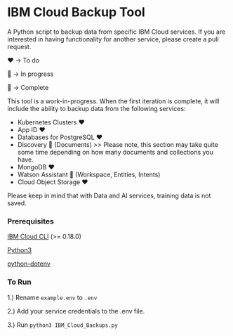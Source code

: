# IBM Cloud Backup Tool

A Python script to backup data from specific IBM Cloud services. If you are interested in having functionality for another service, please create a pull request.

:heart: -> To do

:yellow_heart: -> In progress

:green_heart: -> Complete

This tool is a work-in-progress. When the first iteration is complete, it will include the ability to backup data from the following services:
- Kubernetes Clusters :heart:
- App ID :heart:
- Databases for PostgreSQL :heart:
- Discovery :yellow_heart: (Documents) >> Please note, this section may take quite some time depending on how many documents and collections you have.
- MongoDB :heart:
- Watson Assistant :green_heart: (Workspace, Entities, Intents)
- Cloud Object Storage :heart:

Please keep in mind that with Data and AI services, training data is not saved.

### Prerequisites
[IBM Cloud CLI](https://cloud.ibm.com/docs/cli?topic=cloud-cli-getting-started) (>= 0.18.0)

[Python3](https://www.python.org/downloads/)

[python-dotenv](https://pypi.org/project/python-dotenv/)


### To Run
1.) Rename `example.env` to `.env`

2.) Add your service credentials to the .env file.

3.) Run `python3 IBM_Cloud_Backups.py`

